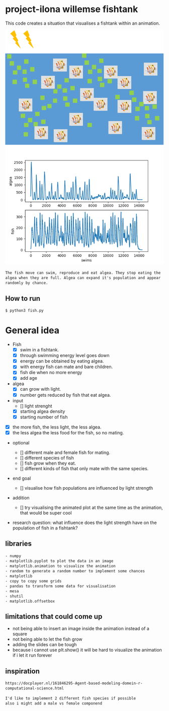 # project-ilona willemse fishtank
This code creates a situation that visualises a fishtank within an animation.

![Fish visualisation](doc/image/prototype.png)
![Algea Fish countings](doc/image/example_AlgeaFish.png)
```
The fish move can swim, reproduce and eat algea. They stop eating the algea when they are full. Algea can expand it's population and appear randomly by chance.
```

## How to run

```
$ python3 fish.py
```

# General idea

- Fish
    - [x] swim in a fishtank.
    - [x] through swimming energy level goes down
    - [x] energy can be obtained by eating algea.
    - [x] with energy fish can mate and bare children.
    - [x] fish die when no more energy
    - [x] add age

- algea
    - [x] can grow with light.
    - [x] number gets reduced by fish that eat algea.

- input
    - [] light strenght
    - [x] starting algea density
    - [x] starting number of fish

- [x] the more fish, the less light, the less algea.
- [x] the less algea the less food for the fish, so no mating.

- optional
    - [] different male and female fish for mating.
    - [] different species of fish
    - [] fish grow when they eat.
    - [] different kinds of fish that only mate with the same species.

- end goal
    - [] visualise how fish populations are influenced by light strength

- addition
    - [] try visualising the animated plot at the same time as the animation, that would be super cool

- research question: what influence does the light strength have on the population of fish in a fishtank?

## libraries
```
- numpy
- matplotlib.pyplot to plot the data in an image
- matplotlib.animation to visualize the animation
- random to generate a random number to implement some chances
- matplotlib
- copy to copy some grids
- pandas to transform some data for visualisation
- mesa 
- shutil 
- matplotlib.offsetbox
```

## limitations that could come up
- not being able to insert an image inside the animation instead of a square
- not being able to let the fish grow
- adding the slides can be tough
- because i cannot use plt.show() it will be hard to visualize the animation if i let it run forever

## inspiration
```
https://docplayer.nl/161846295-Agent-based-modeling-domein-r-computational-science.html

I'd like to implement 2 different fish species if possible
also i might add a male vs female componend
```
